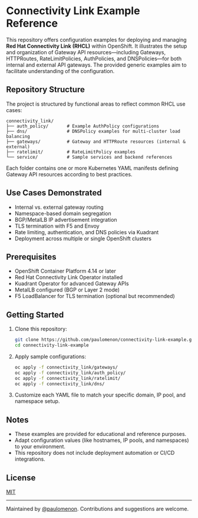 # Connectivity Link Example Reference

This repository offers configuration examples for deploying and managing **Red Hat Connectivity Link (RHCL)** within OpenShift. It illustrates the setup and organization of Gateway API resources—including Gateways, HTTPRoutes, RateLimitPolicies, AuthPolicies, and DNSPolicies—for both internal and external API gateways. The provided generic examples aim to facilitate understanding of the configuration.

## Repository Structure

The project is structured by functional areas to reflect common RHCL use cases:

```
connectivity_link/
├── auth_policy/       # Example AuthPolicy configurations
├── dns/               # DNSPolicy examples for multi-cluster load balancing
├── gateways/          # Gateway and HTTPRoute resources (internal & external)
├── ratelimit/         # RateLimitPolicy examples
└── service/           # Sample services and backend references
```

Each folder contains one or more Kubernetes YAML manifests defining Gateway API resources according to best practices.

## Use Cases Demonstrated

- Internal vs. external gateway routing  
- Namespace-based domain segregation  
- BGP/MetalLB IP advertisement integration  
- TLS termination with F5 and Envoy  
- Rate limiting, authentication, and DNS policies via Kuadrant  
- Deployment across multiple or single OpenShift clusters  

## Prerequisites

- OpenShift Container Platform 4.14 or later  
- Red Hat Connectivity Link Operator installed  
- Kuadrant Operator for advanced Gateway APIs  
- MetalLB configured (BGP or Layer 2 mode)  
- F5 LoadBalancer for TLS termination (optional but recommended)  

## Getting Started

1. Clone this repository:
   ```bash
   git clone https://github.com/paulomenon/connectivity-link-example.git
   cd connectivity-link-example
   ```

2. Apply sample configurations:
   ```bash
   oc apply -f connectivity_link/gateways/
   oc apply -f connectivity_link/auth_policy/
   oc apply -f connectivity_link/ratelimit/
   oc apply -f connectivity_link/dns/
   ```

3. Customize each YAML file to match your specific domain, IP pool, and namespace setup.

## Notes

- These examples are provided for educational and reference purposes.  
- Adapt configuration values (like hostnames, IP pools, and namespaces) to your environment.  
- This repository does not include deployment automation or CI/CD integrations.  

## License

[MIT](LICENSE)

---

Maintained by [@paulomenon](https://github.com/paulomenon). Contributions and suggestions are welcome.


